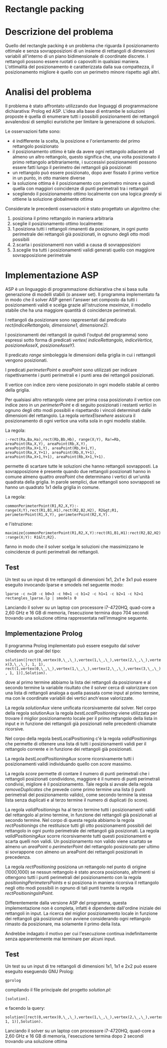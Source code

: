 # Rectangle packing
# Descrizione del problema

Quello del rectangle packing è un problema che riguarda il posizionamento ottimale e senza sovrapposizioni di un insieme di rettangoli di dimensioni variabili all&#39;interno di un piano bidimensionale di coordinate discrete. I rettangoli possono essere ruotati o capovolti in qualsiasi maniera. L&#39;ottimalità del posizionamento è caratterizzata dalla sua compattezza, il posizionamento migliore è quello con un perimetro minore rispetto agli altri.

# Analisi del problema

Il problema è stato affrontato utilizzando due linguaggi di programmazione dichiarativa: Prolog ed ASP. L&#39;idea alla base di entrambe le soluzioni proposte è quella di enumerare tutti i possibili posizionamenti dei rettangoli avvalendosi di semplici euristiche per limitare la generazione di soluzioni.

Le osservazioni fatte sono:

- é indifferente la scelta, la posizione e l&#39;orientamento del primo rettangolo posizionato
- il posizionamento ottimo è tale da avere ogni rettangolo adiacente ad almeno un altro rettangolo, questo significa che, una volta posizionato il primo rettangolo arbitrariamente, i successivi posizionamenti possono essere fatti lungo il perimetro dei rettangoli già posizionati
- un rettangolo può essere posizionato, dopo aver fissato il primo vertice in un punto, in  otto maniere diverse
- la soluzione ottima è il posizionamento con perimetro minore e quindi quella con maggiori coincidenze di punti perimetrali tra i rettangoli
- scegliendo il posizionamento  ottimo localmente con una logica _greedy_ si ottiene la soluzione globalmente ottima

Considerate le precedenti osservazioni è stato progettato un algoritmo che:

1. posiziona il primo rettangolo in maniera arbitraria
2. sceglie il posizionamento ottimo localmente:
  1. 1.posiziona tutti i rettangoli rimanenti da posizionare, in ogni punto perimetrale dei rettangoli già posizionati, in ognuno degli otto modi possibili
  2. 2.scarta i posizionamenti non validi a causa di sovrapposizioni
  3. 3.sceglie tra tutti i posizionamenti validi generati quello con maggiore sovrapposizione perimetrale

# Implementazione ASP

ASP è un linguaggio di programmazione dichiarativa che si basa sulla generazione di modelli stabili (o answer set). Il programma implementato fa in modo che il solver ASP generi l&#39;answer set composto da tutti i posizionamenti validi e scelga grazie all&#39;istruzione _maximize_, il modello stabile che ha una maggiore quantità di coincidenze perimetrali.

I rettangoli da posizionare sono rappresentati dal predicato _rect(indiceRettangolo, dimensione1, dimensione2)._

I posizionamenti dei rettangoli (e quindi l&#39;output del programma) sono espressi sotto forma di predicati _vertex( indiceRettangolo, indiceVertice, posizioneAsseX, posizioneAsseY)._

Il predicato _range_ simboleggia le dimensioni della griglia in cui i rettangoli vengono posizionati.

I predicati _perimeterPoint_ e _areaPoint_ sono utilizzati per indicare rispettivamente i punti perimetrali e i punti area dei rettangoli posizionati.

Il vertice con indice zero viene posizionato in ogni modello stabile al centro della griglia.

Per qualsiasi altro rettangolo viene per prima cosa posizionato il vertice con indice zero in un _perimeterPoint_ e di seguito posizionati i restanti vertici in ognuno degli otto modi possibili e rispettando i vincoli determinati dalle dimensioni del rettangolo. La regola _vertexElsewhere_ assicura il posizionamento di ogni vertice una volta sola in ogni modello stabile.

La regola:

```
:-rect(Ra,Ba,Ha),rect(Rb,Bb,Hb), range(X;Y), Ra!=Rb,
areaPoint(Ra,X,Y), areaPoint(Rb,X,Y),
areaPoint(Ra,X+1,Y), areaPoint(Rb,X+1,Y),
areaPoint(Ra,X,Y+1), areaPoint(Rb,X,Y+1),
areaPoint(Ra,X+1,Y+1), areaPoint(Rb,X+1,Y+1).
```


permette di scartare tutte le soluzioni che hanno rettangoli sovrapposti. La sovrapposizione è presente quando due rettangoli posizionati hanno in comune almeno quattro _areaPoint_ che determinano i vertici di un&#39;unità quadrata della griglia. In parole semplici, due rettangoli sono sovrapposti se hanno un quadrato 1x1 della griglia in comune.

La regola:

``` commonPerimeterPoint(R1,R2,X,Y):-range(X;Y),rect(R1,B1,H1),rect(R2,B2,H2), R2&gt;R1, perimeterPoint(R1,X,Y), perimeterPoint(R2,X,Y). ```

e l&#39;istruzione:

``` maximize{commonPerimeterPoint(R1,R2,X,Y):rect(R1,B1,H1):rect(R2,B2,H2):range(X;Y): R1&lt;R2}. ```

fanno in modo che il solver scelga le soluzioni che massimizzano le coincidenze di punti perimetrali dei rettangoli.

## Test

Un test su un input di tre rettangoli di dimensioni 1x1, 2x1 e 3x1 può essere eseguito invocando lparse e smodels nel seguente modo:

``` lparse -c n=10 -c b0=3 -c h0=1 -c b1=2 -c h1=1 -c b2=1 -c h2=1 rectangles_lparse.lp | smodels 0 ```

Lanciando il solver su un laptop con processore i7-4720HQ, quad-core a 2,60 GHz e 16 GB di memoria, l’esecuzione termina dopo 704 secondi trovando una soluzione ottima rappresentata nell’immagine seguente.


 

## Implementazione Prolog

Il programma Prolog implementato può essere eseguito dal solver chiedendo un goal del tipo:

``` solution([rect(0,vertex(0,\_,\_),vertex(1,\_,\_),vertex(2,\_,\_),vertex(3,\_,\_), 1, 1), rect(1,vertex(0,\_,\_),vertex(1,\_,\_),vertex(2,\_,\_),vertex(3,\_,\_), 1, 1)],Solution). ```

dove al primo termine abbiamo la lista dei rettangoli da posizionare e al secondo termine la variabile risultato che il solver cerca di valorizzare con una lista di rettangoli analoga a quella passata come input al primo termine, ma con le coordinate variabili dei vertici anch&#39;esse valorizzate.

La regola _solutionAux_ viene unificata ricorsivamente dal solver. Nel corpo della regola solutionAux la regola _bestLocalPositioning_ viene utilizzata per trovare il miglior posizionamento locale per il primo rettangolo della lista in input e in funzione dei rettangoli già posizionati nelle precedenti chiamate ricorsive.

Nel corpo della regola bestLocalPositioning c&#39;è la regola _validPositionings_ che permette di ottenere una lista di tutti i posizionamenti validi per il rettangolo corrente e in funzione dei rettangoli già posizionati.

La regola _bestLocalPositioningAux_ scorre ricorsivamente tutti i posizionamenti validi individuando quello con _score_ massimo.

La  regola _score_ permette di contare il numero di punti perimetrali che i rettangoli posizionati condividono, maggiore è il numero di punti perimetrali condivisi, migliore è il posizionamento. Tale regola si avvale della regola _removeDuplicates_ che prevede come primo termine una lista (i punti perimetrali del posizionamento valido), come secondo termine la stessa lista senza duplicati e al terzo termine il numero di duplicati (lo score).

La regola _validPositionings_ ha al terzo termine tutti i posizionamenti validi del rettangolo al primo termine, in funzione dei rettangoli già posizionati al secondo termine. Nel corpo di questa regola abbiamo la regola _rectPositionings_ che restituisce tutti gli otto posizionamenti possibili del rettangolo in ogni punto perimetrale dei rettangoli già posizionati. La regola _validPositioningAux_ scorre ricorsivamente tutti questi posizionamenti e scarta quelli non validi. Un posizionamento non valido viene scartato se almeno un _areaPoint_ o _perimeterPoint_ del rettangolo posizionato per ultimo si sovrappone con almeno un areaPoint dei rettangoli posizionati in precedenza.

La regola _rectPositioning_ posiziona un rettangolo nel punto di origine (1000,1000) se nessun rettangolo è stato ancora posizionato, altrimenti si ottengono tutti i punti perimetrali del posizionamento con la regola _positioningPerimetersPoints_ e si posiziona in maniera ricorsiva il rettangolo negli otto modi possibili in ognuno di tali punti tramite la regola _rectPositioningsInPoint._

Differentemente dalla versione ASP del programma, questa implementazione non è completa, infatti è dipendente dall&#39;ordine iniziale dei rettangoli in input. La ricerca del miglior posizionamento locale in funzione dei rettangoli già posizionati non avviene considerando ogni rettangolo rimasto da posizionare, ma solamente il primo della lista.

Andrebbe indagato il motivo per cui l&#39;esecuzione continua indefinitamente senza apparentemente mai terminare per alcuni input.

## Test

Un test su un input di tre rettangoli di dimensioni 1x1, 1x1 e 2x2 può essere eseguito eseguendo GNU Prolog:

```
gprolog
```

compilando il file principale del progetto _solution.pl:_

```
[solution].
```

e facendo la query:

```
solution([rect(0,vertex(0,\_,\_),vertex(1,\_,\_),vertex(2,\_,\_),vertex(3,\_,\_),2,2),rect(1,vertex(0,\_,\_),vertex(1,\_,\_),vertex(2,\_,\_),vertex(3,\_,\_),1,1),rect(2,vertex(0,\_,\_),vertex(1,\_,\_),vertex(2,\_,\_),vertex(3,\_,\_), 1, 1)],Solution).
```

Lanciando il solver su un laptop con processore i7-4720HQ, quad-core a 2,60 GHz e 16 GB di memoria, l&#39;esecuzione termina dopo 2 secondi trovando una soluzione ottima
